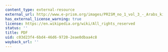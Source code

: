 ```yaml
---
content_type: external-resource
external_url: http://www.e-prism.org/images/PRISM_no_1_vol_3_-_Arabs_killed_in_Iraq.pdf
has_external_license_warning: true
license: https://en.wikipedia.org/wiki/All_rights_reserved
status: ''
title: PDF
uid: c03d23f4-6bd4-46d6-9720-2eae0dbaa4c8
wayback_url: ''
---
```

